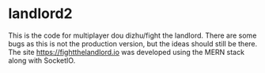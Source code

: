 # landlord2
This is the code for multiplayer dou dizhu/fight the landlord. There are some bugs as this is not the production version, but the ideas should still be there.
The site https://fightthelandlord.io was developed using the MERN stack along with SocketIO.
